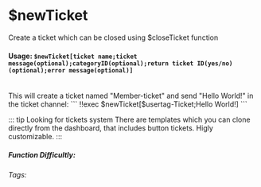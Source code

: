 # $newTicket
Create a ticket which can be closed using $closeTicket function

#### Usage: `$newTicket[ticket name;ticket message(optional);categoryID(optional);return ticket ID(yes/no)(optional);error message(optional)]`
<br/>
This will create a ticket named "Member-ticket" and send "Hello World!" in the ticket channel:
```
		!!exec $newTicket[$usertag-Ticket;Hello World!]
```

::: tip Looking for tickets system
There are templates which you can clone directly from the dashboard, that includes button tickets. Higly customizable.
:::

##### Function Difficultly: <Badge type="tip" text="Easy" vertical="middle" /> 
###### Tags: <Badge type="tip" text="ticket" vertical="middle" /> <Badge type="tip" text="support" vertical="middle" /> <Badge type="tip" text="channel" vertical="middle" />